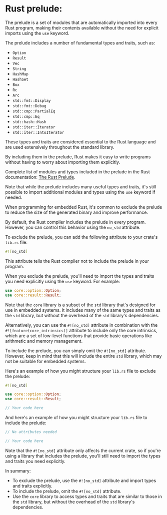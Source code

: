 # Rust prelude:

The prelude is a set of modules that are automatically imported into every Rust program, making their 
contents available without the need for explicit imports using the `use` keyword.


The prelude includes a number of fundamental types and traits, such as:

* `Option`
* `Result`
* `Vec`
* `String`
* `HashMap`
* `HashSet`
* `Box`
* `Rc`
* `Arc`
* `std::fmt::Display`
* `std::fmt::Debug`
* `std::cmp::PartialEq`
* `std::cmp::Eq`
* `std::hash::Hash`
* `std::iter::Iterator`
* `std::iter::IntoIterator`

These types and traits are considered essential to the Rust language and are used extensively throughout 
the standard library. 

By including them in the prelude, Rust makes it easy to write programs without having to worry about 
importing them explicitly.

Complete list of modules and types included in the prelude in the Rust documentation: 
[The Rust Prelude](https://doc.rust-lang.org/std/prelude/index.html).

Note that while the prelude includes many useful types and traits, it's still possible to import 
additional modules and types using the `use` keyword if needed.

When programming for embedded Rust, it's common to exclude the prelude to reduce the size of the generated 
binary and improve performance.

By default, the Rust compiler includes the prelude in every program. 
However, you can control this behavior using the `no_std` attribute.

To exclude the prelude, you can add the following attribute to your crate's `lib.rs` file:
```rust
#![no_std]
```
This attribute tells the Rust compiler not to include the prelude in your program.

When you exclude the prelude, you'll need to import the types and traits you need explicitly using the 
`use` keyword. For example:


```rust
use core::option::Option;
use core::result::Result;
```
Note that the `core` library is a subset of the `std` library that's designed for use in embedded systems. 
It includes many of the same types and traits as the `std` library, but without the overhead of the `std` 
library's dependencies.

Alternatively, you can use the `#![no_std]` attribute in combination with the 
`#![feature(core_intrinsics)]` attribute to include only the core intrinsics, which are a set of 
low-level functions that provide basic operations like arithmetic and memory management.

To include the prelude, you can simply omit the `#![no_std]` attribute. 
However, keep in mind that this will include the entire `std` library, which may not be suitable for 
embedded systems.

Here's an example of how you might structure your `lib.rs` file to exclude the prelude:
```rust
#![no_std]

use core::option::Option;
use core::result::Result;

// Your code here
```
And here's an example of how you might structure your `lib.rs` file to include the prelude:
```rust
// No attributes needed

// Your code here
```
Note that the `#![no_std]` attribute only affects the current crate, so if you're using a library that 
includes the prelude, you'll still need to import the types and traits you need explicitly.

In summary:

* To exclude the prelude, use the `#![no_std]` attribute and import types and traits explicitly.
* To include the prelude, omit the `#![no_std]` attribute.
* Use the `core` library to access types and traits that are similar to those in the `std` library, but
  without the overhead of the `std` library's dependencies.
